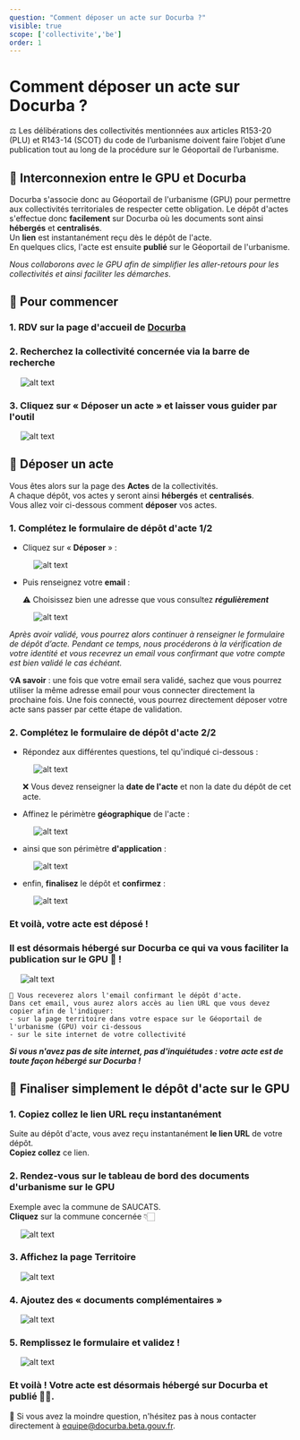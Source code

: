 ```yaml
---
question: "Comment déposer un acte sur Docurba ?"
visible: true
scope: ['collectivite','be']
order: 1
---
```


<a class="anchor" name="headTop"></a>
# Comment déposer un acte sur Docurba ? 

⚖️ Les délibérations des collectivités mentionnées aux articles R153-20 (PLU) et R143-14 (SCOT) du code de l’urbanisme doivent faire l’objet d’une publication tout au long de la procédure sur le Géoportail de l’urbanisme.  


<a class="anchor" name="headinterco"></a>
## 🔹 Interconnexion entre le GPU et Docurba
Docurba s'associe donc au Géoportail de l'urbanisme (GPU) pour permettre aux collectivités territoriales de respecter cette obligation. Le dépôt d'actes s'effectue donc **facilement** sur Docurba où les documents sont ainsi **hébergés** et **centralisés**.  
Un **lien** est instantanément reçu dès le dépôt de l'acte.  
En quelques clics, l'acte est ensuite **publié** sur le Géoportail de l'urbanisme.

*Nous collaborons avec le GPU afin de simplifier les aller-retours pour les collectivités et ainsi faciliter les démarches*.

<a class="anchor" name="headCommencer"></a>
## 🔹 Pour commencer

### 1. **RDV sur la page d'accueil** de [Docurba](https://docurba.beta.gouv.fr)

### 2. **Recherchez la collectivité** concernée via la barre de recherche

  &nbsp;&nbsp;&nbsp;&nbsp;&nbsp;![alt text](/images/guide/barre01.png)
  
### 3. Cliquez sur « **Déposer un acte** » et laisser vous guider par l'outil

  &nbsp;&nbsp;&nbsp;&nbsp;&nbsp;![alt text](/images/guide/faqdepotacte02ter.png)

<a class="anchor" name="headdepot"></a>
## 🔹 Déposer un acte
Vous êtes alors sur la page des **Actes** de la collectivités.  
A chaque dépôt, vos actes y seront ainsi **hébergés** et **centralisés**.  
Vous allez voir ci-dessous comment **déposer** vos actes.

### 1. Complétez le formulaire de dépôt d'acte 1/2

- Cliquez sur « **Déposer** » :

  &nbsp;&nbsp;&nbsp;&nbsp;&nbsp;![alt text](/images/guide/faqdepotacte02bis.png)

- Puis renseignez votre **email** :

  ⚠️ Choisissez bien une adresse que vous consultez **_régulièrement_**

  &nbsp;&nbsp;&nbsp;&nbsp;&nbsp;![alt text](/images/guide/faqdepotacte03.png)

*Après avoir validé, vous pourrez alors continuer à renseigner le formulaire de dépôt d’acte.
Pendant ce temps, nous procéderons à la vérification de votre identité et vous recevrez un email vous confirmant que votre compte est bien validé le cas échéant.*


**💡A savoir** : une fois que votre email sera validé, sachez que vous pourrez utiliser la même adresse email pour vous connecter directement la prochaine fois.
Une fois connecté, vous pourrez directement déposer votre acte sans passer par cette étape de validation.

### 2. Complétez le formulaire de dépôt d'acte 2/2

- Répondez aux différentes questions, tel qu'indiqué ci-dessous :

  &nbsp;&nbsp;&nbsp;&nbsp;&nbsp;![alt text](/images/guide/faqformulaire01.png)

  ❌ Vous devez renseigner la **date de l'acte** et non la date du dépôt de cet acte.

- Affinez le périmètre **géographique** de l'acte :

  &nbsp;&nbsp;&nbsp;&nbsp;&nbsp;![alt text](/images/guide/faqformulaire02.png)

- ainsi que son périmètre **d'application** :

  &nbsp;&nbsp;&nbsp;&nbsp;&nbsp;![alt text](/images/guide/faqformulaire03.png)

- enfin, **finalisez** le dépôt et **confirmez** :

  &nbsp;&nbsp;&nbsp;&nbsp;&nbsp;![alt text](/images/guide/faqformulaire04.png)

### Et voilà, votre acte est déposé !  
### Il est désormais **hébergé** sur Docurba ce qui va vous faciliter la publication sur le GPU 🥳 !

&nbsp;&nbsp;&nbsp;&nbsp;&nbsp;![alt text](/images/guide/faqformulaire05.png)

```
📌 Vous receverez alors l'email confirmant le dépôt d'acte.
Dans cet email, vous aurez alors accès au lien URL que vous devez copier afin de l'indiquer:
- sur la page territoire dans votre espace sur le Géoportail de l'urbanisme (GPU) voir ci-dessous
- sur le site internet de votre collectivité
```

**_Si vous n'avez pas de site internet, pas d'inquiétudes : votre acte est de toute façon hébergé sur Docurba !_**


<a class="anchor" name="headgpu"></a>
## 🔹 Finaliser simplement le dépôt d'acte sur le GPU

### 1. Copiez collez le lien URL reçu instantanément  
Suite au dépôt d'acte, vous avez reçu instantanément **le lien URL** de votre dépôt.  
**Copiez collez** ce lien.  

### 2. Rendez-vous sur le tableau de bord des documents d'urbanisme sur le GPU  
Exemple avec la commune de SAUCATS.  
**Cliquez** sur la commune concernée 👇🏻  

&nbsp;&nbsp;&nbsp;&nbsp;&nbsp;![alt text](/images/guide/faqgpu01.png) 

### 3. Affichez la page Territoire  

&nbsp;&nbsp;&nbsp;&nbsp;&nbsp;![alt text](/images/guide/faqgpu02.png)   

### 4. Ajoutez des « documents complémentaires »  

&nbsp;&nbsp;&nbsp;&nbsp;&nbsp;![alt text](/images/guide/faqgpu03.png)   

### 5. Remplissez le formulaire et validez !  

&nbsp;&nbsp;&nbsp;&nbsp;&nbsp;![alt text](/images/guide/faqgpu04.png) 

### Et voilà ! Votre acte est désormais hébergé sur Docurba et publié 👏🏻.

📩 Si vous avez la moindre question, n'hésitez pas à nous contacter directement à equipe@docurba.beta.gouv.fr.


